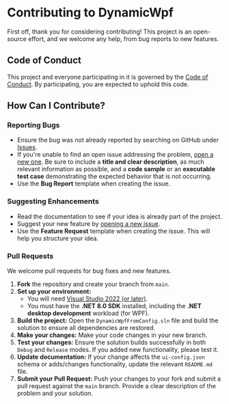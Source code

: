 # Contributing to DynamicWpf

First off, thank you for considering contributing! This project is an open-source effort, and we welcome any help, from bug reports to new features.

## Code of Conduct

This project and everyone participating in it is governed by the [Code of Conduct](CODE_OF_CONDUCT.md). By participating, you are expected to uphold this code.

## How Can I Contribute?

### Reporting Bugs

* Ensure the bug was not already reported by searching on GitHub under [Issues](https://github.com/VerisFlow/DynamicUI/issues). 
* If you're unable to find an open issue addressing the problem, [open a new one](https://github.com/VerisFlow/DynamicUI/issues/new). Be sure to include a **title and clear description**, as much relevant information as possible, and a **code sample** or an **executable test case** demonstrating the expected behavior that is not occurring.
* Use the **Bug Report** template when creating the issue.

### Suggesting Enhancements

* Read the documentation to see if your idea is already part of the project.
* Suggest your new feature by [opening a new issue](https://github.com/VerisFlow/DynamicUI/issues/new).
* Use the **Feature Request** template when creating the issue. This will help you structure your idea.

### Pull Requests

We welcome pull requests for bug fixes and new features.

1.  **Fork** the repository and create your branch from `main`.
2.  **Set up your environment:**
    * You will need [Visual Studio 2022 (or later)](https://visualstudio.microsoft.com/vs/).
    * You must have the **.NET 8.0 SDK** installed, including the **.NET desktop development** workload (for WPF).
3.  **Build the project:** Open the `DynamicWpfFromConfig.sln` file and build the solution to ensure all dependencies are restored.
4.  **Make your changes:** Make your code changes in your new branch.
5.  **Test your changes:** Ensure the solution builds successfully in both `Debug` and `Release` modes. If you added new functionality, please test it.
6.  **Update documentation:** If your change affects the `ui-config.json` schema or adds/changes functionality, update the relevant `README.md` file.
7.  **Submit your Pull Request:** Push your changes to your fork and submit a pull request against the `main` branch. Provide a clear description of the problem and your solution.